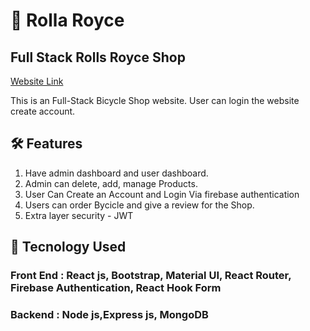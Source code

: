 # 🎴 Rolla Royce

## Full Stack Rolls Royce Shop

[Website Link](https://rolls-royce-project.web.app)

This is an Full-Stack Bicycle Shop website. User can login the website create account. 

## 🛠️ Features

1. Have admin dashboard and user dashboard.
2. Admin can delete, add, manage Products.
3. User Can Create an Account and Login Via firebase authentication
4. Users can order Bycicle and give a review for the Shop.
5. Extra layer security - JWT

## 💜 Tecnology Used

### Front End : React js, Bootstrap, Material UI, React Router, Firebase Authentication, React Hook Form
### Backend : Node js,Express js, MongoDB

